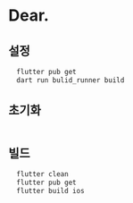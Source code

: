 # Dear.

## 설정
```zsh
  flutter pub get
  dart run bulid_runner build 
```

## 초기화
```zsh

```

## 빌드
```zsh
  flutter clean              
  flutter pub get
  flutter build ios
```
